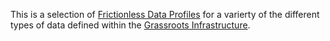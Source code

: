 
This is a selection of [Frictionless Data Profiles](https://specs.frictionlessdata.io/profiles) for a varierty of the different types of data defined within the [Grassroots Infrastructure](https://grassroots.tools). 



